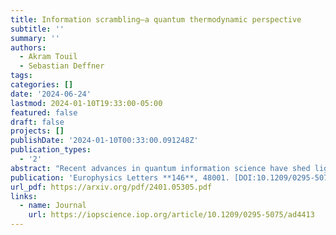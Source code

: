 ```yaml
---
title: Information scrambling–a quantum thermodynamic perspective
subtitle: ''
summary: ''
authors:
  - Akram Touil
  - Sebastian Deffner
tags:
categories: []
date: '2024-06-24'
lastmod: 2024-01-10T19:33:00-05:00
featured: false
draft: false
projects: []
publishDate: '2024-01-10T00:33:00.091248Z'
publication_types:
  - '2'
abstract: "Recent advances in quantum information science have shed light on the intricate dynamics of quantum many-body systems, for which quantum information scrambling is a perfect example. Motivated by considerations of the thermodynamics of quantum information, this perspective aims at synthesizing key findings from several pivotal studies and exploring various aspects of quantum scrambling. We consider quantifiers such as the Out-of-Time-Ordered Correlator (OTOC), the quantum Mutual Information, and the Tripartite Mutual Information (TMI), their connections to thermodynamics, and their role in understanding chaotic versus integrable quantum systems. With a focus on representative examples, we cover a range of topics, including the thermodynamics of quantum information scrambling, and the scrambling dynamics in quantum gravity models such as the Sachdev-Ye-Kitaev (SYK) model. Examining these diverse approaches enables us to highlight the multifaceted nature of quantum information scrambling and its significance in understanding the fundamental aspects of quantum many-body dynamics at the intersection of quantum mechanics and thermodynamics."
publication: 'Europhysics Letters **146**, 48001. [DOI:10.1209/0295-5075/ad4413](https://doi.org/10.1209/0295-5075/ad4413)'
url_pdf: https://arxiv.org/pdf/2401.05305.pdf
links:
  - name: Journal
    url: https://iopscience.iop.org/article/10.1209/0295-5075/ad4413
---
```

